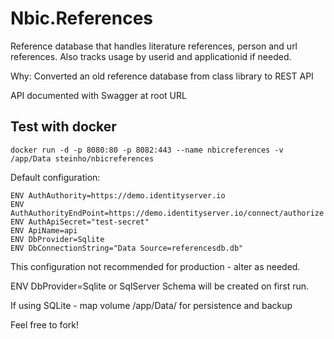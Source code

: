 # Nbic.References
Reference database that handles literature references, person and url references. Also tracks usage by userid and applicationid if needed.

Why: Converted an old reference database from class library to REST API

API documented with Swagger at root URL


## Test with docker
```<language>
docker run -d -p 8080:80 -p 8082:443 --name nbicreferences -v /app/Data steinho/nbicreferences
```

Default configuration:
```<language>
ENV AuthAuthority=https://demo.identityserver.io
ENV AuthAuthorityEndPoint=https://demo.identityserver.io/connect/authorize
ENV AuthApiSecret="test-secret"
ENV ApiName=api
ENV DbProvider=Sqlite
ENV DbConnectionString="Data Source=referencesdb.db"
```

This configuration not recommended for production - alter as needed.

ENV DbProvider=Sqlite or SqlServer
Schema will be created on first run.

If using SQLite - map volume /app/Data/ for persistence and backup 

Feel free to fork!

